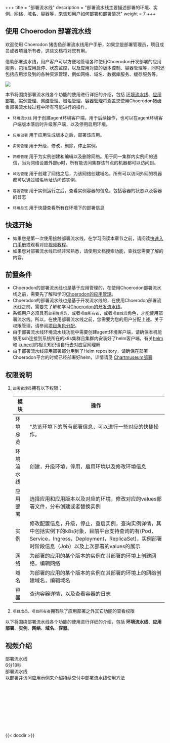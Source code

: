 ﻿+++
title = "部署流水线"
description = "部署流水线主要描述部署的环境、实例、网络、域名、容器等，来告知用户如何部署和部署情况"
weight = 7
+++

## 使用 Choerodon 部署流水线

欢迎使用 Choerodon 猪齿鱼部署流水线用户手册，如果您是部署管理员，项目成员或者项目所有者，这些文档将对您有用。

借助部署流水线，用户客户可以方便地管理各种使用Choerodon开发部署的应用服务，包括应用启停、状态监控，以及应用对应的版本控制、容器管理等，同时还包括应用涉及到的各种资源管理，例如网络、域名、数据库服务、缓存服务等。

![](/docs/user-guide/development-pipeline/image/ci.png) 

本节将围绕部署流水线各个功能的使用进行详细的介绍，包括 [环境流水线](./environment-pipeline)、[应用部署](./application-deployment)、[实例管理](./instance)、[网络管理](./service)、[域名管理](./ingress)，[容器管理](./container)将涵盖您使用Choerodon猪齿鱼部署流水线过程中所有可能进行的操作。

- `环境流水线` 用于创建agent环境客户端，用于后续操作，也可以在agent环境客户端版本落后时升级客户端，以及停用启用环境。

- `应用部署` 用于应用生成版本之后，部署该应用。

- `实例管理` 用于升级，修改，删除，停止实例。

- `网络管理` 用于为实例创建和编辑以及删除网络。用于同一集群内实例间的通信，当为网络设置外部ip时，所有能访问集群该节点的机器都可以访问到。

- `域名管理` 用于创建了网络之后，为该网络创建域名，所有可以访问外网的机器都可以通过域名地址访问该实例。

- `容器管理` 用于实例运行之后，查看实例容器的信息，包括容器的状态以及容器的日志

- `环境总览` 用于快捷查看所有在环境下的部署信息

## 快速开始

 - 如果您是第一次使用接触部署流水线，在学习阅读本章节之前，请阅读[快速入门手册](../../quick-start/)或观看对应[视频教程](../../quick-start/video-tutorial/)。
 - 如果您对部署流水线已经非常熟悉，请使用文档搜索功能，查找您需要了解的内容。

## 前置条件

 - Choerodon的部署流水线也是基于应用管理的，在使用Choerodon部署流水线之前，需要先了解和学习[Choerodon的应用管理](../application-management)。
 - Choerodon的部署流水线也是基于开发流水线的，在使用Choerodon部署流水线之前，需要先了解和学习[Choerodon的开发流水线](../development-pipeline)。
 - 系统用户必须具有`部署管理员`，或者`项目所有者`，或者`项目成员`角色，才能使用部署流水线。所以，在使用部署流水线之前，您需要为您的用户分配上述。关于权限管理，请参阅[项目角色分配](.././system-configuration/project/role-assignment/)。
 - 由于部署流水线环境流水线功能中需要创建agent环境客户端，请确保本机能够用ssh连接到系统所在的k8s集群且集群内安装好了helm客户端，有关[helm](https://docs.helm.sh/)和 [kubectl](https://kubernetes.io/docs/reference/kubectl/overview/)的相关知识请自行去对应官网理解
 - 由于部署流水线应用部署部分用到了Helm repository，请确保在部署Choerodon平台的时候已经部署好helm，详情请见 [Chartmuseum部署](../../installation-configuration/steps/parts/base/chartmuseum)

## 权限说明
1. `部署管理员`拥有以下权限：

    模块|操作
    |---|---|
    环境总览|"总览环境下的所有部署信息，可以进行一些对应的快捷操作。
    环境流水线|创建，升级环境，停用，启用环境以及修改环境信息
    应用部署|选择应用和应用版本以及对应的环境，修改对应的values部署文件，分布创建或者替换实例
    实例|修改配置信息，升级，停止，重启实例，查询实例详情，其中包括实例下的k8s对象，目前平台支持查询的有(Pod，Service，Ingress，Deployment，ReplicaSet)，实例部署时阶段信息（Job）以及上次部署的values的展示
    网络|为部署的应用的某个版本的实例在其部署的环境上创建网络，编辑网络
    域名|为部署的应用的某个版本的实例在其部署的环境上的网络创建域名，编辑域名
    容器|查询容器详情，以及查看容器的日志

2. `项目成员，项目所有者`拥有除了应用部署之外其它功能的查看权限

以下将围绕部署流水线各个功能的使用进行详细的介绍，包括 **环境流水线**、**应用部署**、**实例**、**网络**、**域名**、**容器**。

## 视频介绍

<div class="tutorial-img" id="tutorial-img">
    <div class="col-lg-4 col-md-4 col-xs-12 tutorial" data-src="y0735zgqr1j">
        <div class="tutorial-head" style="background: url(/img/docs/quick-start/video/devops.svg)no-repeat center 100%;    background-size: cover;">
            <div class="title">部署流水线</div>
            <div class="time">
                <div class="content">
                    <i class="iconfont icon-play-button"></i>
                    <div>6分18秒</div>
                </div>
            </div>
        </div>
        <div class="tutorial-footer">
            <div class="content">
                <div class="title">部署流水线</div>
                <div class="description">以部署并访问应用示例来介绍持续交付中部署流水线使用方法</div>
            </div>
        </div>
    </div>
</div>
<div class="tutorial-video" id="tutorial-video">
    <div class="bg"></div>
    <iframe frameborder="0" src='' allowfullscreen="true" quality="high"></iframe>
    <div class="iconfont icon-guanbi"></div>
</div>

{{< docdir >}}
